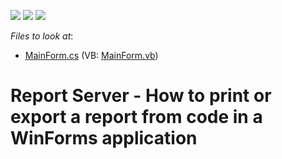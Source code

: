 <!-- default badges list -->
![](https://img.shields.io/endpoint?url=https://codecentral.devexpress.com/api/v1/VersionRange/128597102/15.2.7%2B)
[![](https://img.shields.io/badge/Open_in_DevExpress_Support_Center-FF7200?style=flat-square&logo=DevExpress&logoColor=white)](https://supportcenter.devexpress.com/ticket/details/T317142)
[![](https://img.shields.io/badge/📖_How_to_use_DevExpress_Examples-e9f6fc?style=flat-square)](https://docs.devexpress.com/GeneralInformation/403183)
<!-- default badges end -->
<!-- default file list -->
*Files to look at*:

* [MainForm.cs](./CS/ReportServerWinForms/MainForm.cs) (VB: [MainForm.vb](./VB/ReportServerWinForms/MainForm.vb))
<!-- default file list end -->
# Report Server - How to print or export a report from code in a WinForms application

<br/>


